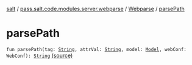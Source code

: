 [salt](../../index.md) / [pass.salt.code.modules.server.webparse](../index.md) / [Webparse](index.md) / [parsePath](./parse-path.md)

# parsePath

`fun parsePath(tag: `[`String`](https://kotlinlang.org/api/latest/jvm/stdlib/kotlin/-string/index.html)`, attrVal: `[`String`](https://kotlinlang.org/api/latest/jvm/stdlib/kotlin/-string/index.html)`, model: `[`Model`](../-model/index.md)`, webConf: WebConf): `[`String`](https://kotlinlang.org/api/latest/jvm/stdlib/kotlin/-string/index.html) [(source)](https://github.com/kurbaniec-tgm/salt/tree/master/code/modules/server/webparse/Webparse.kt#L231)